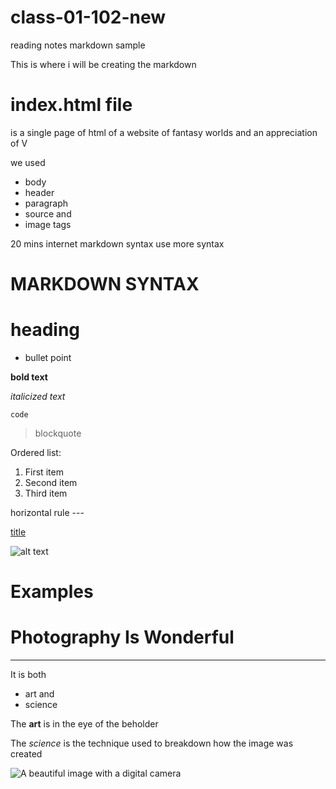 # class-01-102-new
reading notes markdown sample

This is where i will be creating the markdown

# index.html file 
is a single page of html of a website of fantasy worlds and an appreciation of V 

we used
- body 
- header
- paragraph
- source and 
- image tags

20 mins internet markdown syntax use more syntax 

# MARKDOWN SYNTAX

# heading

- bullet point

**bold text**

*italicized text*

`code`

>blockquote

Ordered list: 
  1. First item
  2. Second item
  3. Third item

horizontal rule ---

[title](https://www.example.com)

![alt text](image.jpg)

# Examples

# Photography Is Wonderful 

---

It is both 
- art and 
- science 

The **art** is in the eye of the beholder 

The *science* is the technique used to breakdown how the image was created 

![A beautiful image with a digital camera](https://unsplash.com/photos/P89LffAnja8)


